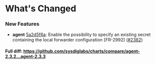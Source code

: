 # What's Changed

### New Features
- **agent** [5a2d5f6a](https://github.com/sysdiglabs/charts/commit/5a2d5f6ae10ab7f2737cada4922bcb8af8a1806d): Enable the possibility to specify an existing secret containing the local forwarder configuration [FR-2992] ([#2382](https://github.com/sysdiglabs/charts/issues/2382))
#### Full diff: https://github.com/sysdiglabs/charts/compare/agent-2.3.2...agent-2.3.3
